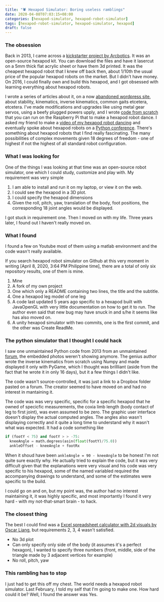 ```yaml
---
title: "🕷️ Hexapod Simulator: Boring useless ramblings"
date: 2020-04-08T07:03:15+08:00
categories: [hexapod-simulator, hexapod-robot-simulator]
tags: [hexapod-robot-simulator, hexapod-simulator, hexapod]
draft: false
---
```


### The obsession

Back in 2013, I came across a [kickstarter project by Arcbotics](https://www.kickstarter.com/projects/arcbotics/hexy-the-hexapod-low-cost-six-legged-open-robot). It was an open-source hexapod kit.
You can download the files and have it lasercut on a 5mm thick flat acrylic sheet or have them 3d printed.
It was the cheapest hexapod robot that I knew off back then, about 1/10th the usual price of the popular hexapod robots on the market. But I didn't have money. On 2016, I could finally own and build this hexapod, and I got obsessed with learning everything about hexapod robots.

I wrote a series of articles about it, on a now [abandoned wordpress site](https://hexyrobot.wordpress.com/), about stability, kinematics, inverse kinematics, common gaits etcetera, etcetera. I've made modifications and upgrades like using metal gear servos, using a beefy plugged powers upply, and  I wrote [code from scratch](https://github.com/mithi/hexy/) that you can run on the Raspberry Pi that to make a hexapod robot dance. I asked my friend to make a [video of my hexapod robot dancing](https://www.youtube.com/watch?v=tG-Y_kE-LaE) and eventually spoke about hexapod robots on a [Python conference](https://medium.com/@mithi/a-raspberry-pi-hexy-transcript-62533c69a566). There's something about hexapod robots that I find really fascinating. The many possibilities of complex movements given 18 degrees of freedom - one of highest if not the highest of all standard robot configuration.

### What I was looking for

One of the things I was looking at that time was an open-source robot simulator, one which I could study, customize and play with. My requirement was very simple

1. I am able to install and run it on my laptop, or view it on the web.
2. I could see the hexapod in a 3D plot.
3. I could specify the hexapod dimensions
4. Given the roll, pitch, yaw, translation of the body, foot positions, the corresponding 18 joint angles would be displayed.

I got stuck in requirement one. Then I moved on with my life. Three years later, I found out I haven't really moved on.

### What I found

I found a few on Youtube most of them using a matlab environment and the code wasn't really available.

If you search hexapod robot simulator on Github at this very moment in writing [April 8, 2020, 3:64 PM Philippine time], there are a total of only six repository results, one of them is mine.

1. Mine
2. A fork of my own project
3. One which only a README containing two lines, the title and the subtitle.
4. One a hexapod leg model of one leg
5. A code last updated 5 years ago specific to a hexapod built with JavaOpenGL with very little documentation on how to get it to run. The author even said that new bug may have snuck in and s/he it seems like has also moved on.
6. A unity hexapod simulator with two commits, one is the first commit, and the other was Create ReadMe.

### The python simulator that I thought I could hack

I saw one unmaintained Python code from 2013 from an unmaintained [forum](https://discourse.arcbotics.com/t/inverse-kinematics/116/33), the  embedded photos weren't showing anymore. The genius author wrote the inverse kinematics from scratch using Numpy and made displayed it only with PyGame, which I thought was brillliant (aside from the fact that he wrote it in only 16 days), but it a few things I didn't like.

 The code wasn't source-controlled, it was just a link to a Dropbox folder pasted on a forum. The creator seemed to have moved on and had no interest in mantaining it.

The code was was very specific, specific for a specific hexapod that he owned of specicfic measurements, the coxia limb length (body contact of leg to first joint), was even assumed to be zero. The graphic user interface doesn't display the actual computed angles. The angles also wasn't displaying correctly and it quite a long time to understand why it wasn't what was expected. It had a code something like

```python
if (footY < 75) and footY > > -75:
  kneeAngle = math.degrees(asin(float(footY)/75.0))
  ankleOffset - kneeAngle + footRx
```

When it shoud have been `ankleAngle = 90 - kneeAngle` to be honest I'm not quite sure exactly why. He actually tried to explain the code, but it was very difficult given that the explanations were very visual and his code was very specific to his hexapod, some of the named variabled required the accompanying drawings to understand, and some of the estimates were specific to the build.

I could go on and on, but my point was, the author had no interest maintaining it, it was highly specific, and most importantly I found it very hard - with my not-that-smart brain - to hack.

### The closest thing

The best I could find was a [Excel spreadsheet calculator with 2d visuals by Oscar Liang](https://oscarliang.com/inverse-kinematics-implementation-hexapod-robots/), but requirements 2, 3, 4 wasn't satisfied.

- No 3d plot
- Can only specify only side of the body (it assumes it's a perfect hexagon), I wanted to specify three numbers (front, middle, side of the triangle made by 3 adjacent vertices for example)
- No roll, pitch, yaw

### This rambling has to stop

I just had to get this off my chest. The world needs a hexapod robot simulator. Last February, I told my self that I'm going to make one. How hard could it be? Well, I found the answer was Yes.